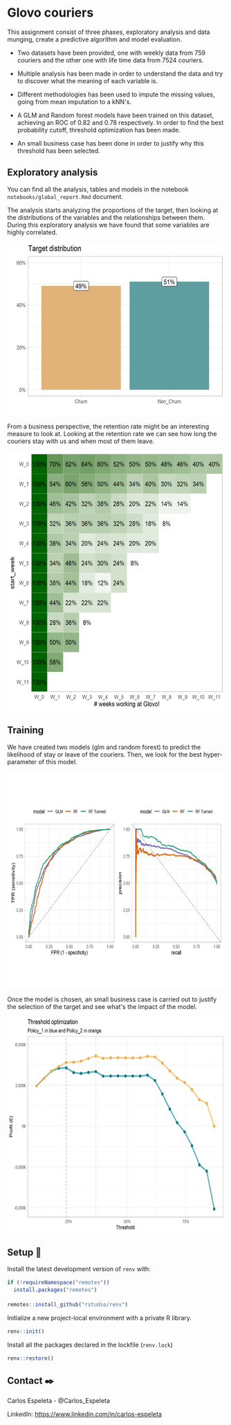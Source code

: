 # Glovo couriers

 This assignment consist of three phases, exploratory analysis and data munging, create a predictive algorithm and model evaluation.

-   Two datasets have been provided, one with weekly data from 759 couriers and the other one with life time data from 7524 couriers.

-   Multiple analysis has been made in order to understand the data and try to discover what the meaning of each variable is.

-   Different methodologies has been used to impute the missing values, going from mean imputation to a kNN's.

-   A GLM and Random forest models have been trained on this dataset, achieving an ROC of 0.82 and 0.78 respectively. In order to find the best probability cutoff, threshold optimization has been made.

-   An small business case has been done in order to justify why this threshold has been selected.

## Exploratory analysis

You can find all the analysis, tables and models in the notebook `notebooks/global_report.Rmd` document. 

The analysis starts analyzing the proportions of the target, then looking at the distributions of the variables and the relationships between them. During this exploratory analysis we have found that some variables are highly correlated.

<p align="center">
  <img src="figures/target_distribution.png" alt="Target distribution" width="600" height="400" />
</p>

From a business perspective, the retention rate might be an interesting measure to look at. Looking at the retention rate we can see how long the couriers stay with us and when most of them leave.

<p align="center">
  <img src="figures/retention_rate.png" alt="Retentation ratio" width="600" height="600" />
</p>

## Training

We have created two models (glm and random forest) to predict the likelihood of stay or leave of the couriers. Then, we look for the best hyper-parameter of this model.

<p align="center">
  <img src="figures/model_performance.png" alt="Model performane" width="800" height="500" />
</p>

Once the model is chosen, an small business case is carried out to justify the selection of the target and see what's the impact of the model.

<p align="center">
  <img src="figures/threshold_optimization.png" alt="Two different policies scenarios" width="700" height="500" />
</p>

## Setup 🚀

Install the latest development version of `renv` with:

```r
if (!requireNamespace("remotes"))
  install.packages("remotes")

remotes::install_github("rstudio/renv")
```

Initialize a new project-local environment with a private R library.

```r
renv::init()
```

Install all the packages declared in the lockfile (`renv.lock`)

```r
renv::restore()
```

## Contact ✒️

Carlos Espeleta - @Carlos_Espeleta

LinkedIn: https://www.linkedin.com/in/carlos-espeleta
